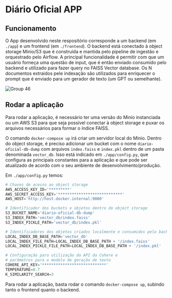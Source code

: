 # **Diário Oficial APP**

## **Funcionamento**
O App desenvolvido neste respositório corresponde a um backend (em `./app`) e um frontend (em `./frontend`). O backend está conectado à object storage Minio/S3 que é construída e mantida pelo pipeline de ingestão e orquestrado pelo Airflow. A principal funcionalidade é permitir com que um usuário forneça uma questão de input, que é então enviado consumido pelo backend e utilizado para fazer query no FAISS Vector database. Os N documentos extraidos pele indexação são utilizados para enriquecer o prompt que é enviado para um gerador de texto (um GPT ou semelhante).

![Group 46](https://github.com/user-attachments/assets/581a8567-fc85-4375-a8dd-653e1f670eff)

## **Rodar a aplicação**
Para rodar a aplicação, é necessário ter uma versão do Minio instanciada ou um AWS S3 para que seja possível conectar à object storage e puxar os arquivos necessários para formar o índice FAISS. 

O comando `docker-compose up` irá criar um servidor local do Minio. Dentro do object storage, é preciso adicionar um bucket com o nome `diario-oficial-db-dump` com arquivos `index.faiss` e `index.pkl` dentro de um pasta denominada `vector_db`. Isso está indicado em `./app/config.py`, que configura as principais constantes para a aplicação e que pode ser atualizado de acordo com o seu ambiente de desenvolvimento/produção. 

Em `./app/config.py` temos:
```py
# Chaves de acesso ao object storage
AWS_ACCESS_KEY_ID='*********' 
AWS_SECRET_ACCESS_KEY='****************************'
AWS_HOST='http://host.docker.internal:9000'

# Identificador dos buckets e objetos dentro do object storage 
S3_BUCKET_NAME='diario-oficial-db-dump'
S3_INDEX_PATH='vector_db/index.faiss'
S3_INDEX_PICKLE_PATH='vector_db/index.pkl'

# Identificadores dos objetos criados localmente e consumidos pelo backend
LOCAL_INDEX_DB_BASE_PATH='vector_db'
LOCAL_INDEX_FILE_PATH=LOCAL_INDEX_DB_BASE_PATH + '/index.faiss'
LOCAL_INDEX_PICKLE_FILE_PATH=LOCAL_INDEX_DB_BASE_PATH + '/index.pkl'

# Configuração para utilização da API da Cohere e 
# parâmetros para o modelo de geração de texto
COHERE_API_KEY='****************************'
TEMPERATURE=0.7
K_SIMILARITY_SEARCH=3
```

Para rodar a aplicação, basta rodar o comando `docker-compose up`, subindo tanto o frontend quanto o backend.

